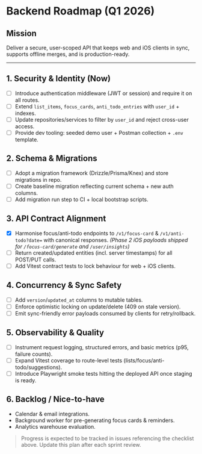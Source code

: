# Backend Roadmap (Q1 2026)

## Mission
Deliver a secure, user-scoped API that keeps web and iOS clients in sync, supports offline merges, and is production-ready.

---

## 1. Security & Identity (Now)
- [ ] Introduce authentication middleware (JWT or session) and require it on all routes.
- [ ] Extend `list_items`, `focus_cards`, `anti_todo_entries` with `user_id` + indexes.
- [ ] Update repositories/services to filter by `user_id` and reject cross-user access.
- [ ] Provide dev tooling: seeded demo user + Postman collection + `.env` template.

## 2. Schema & Migrations
- [ ] Adopt a migration framework (Drizzle/Prisma/Knex) and store migrations in repo.
- [ ] Create baseline migration reflecting current schema + new auth columns.
- [ ] Add migration run step to CI + local bootstrap scripts.

## 3. API Contract Alignment
- [x] Harmonise focus/anti-todo endpoints to `/v1/focus-card` & `/v1/anti-todo?date=` with canonical responses. *(Phase 2 iOS payloads shipped for `/focus-card/generate` and `/user/insights`)*
- [ ] Return created/updated entities (incl. server timestamps) for all POST/PUT calls.
- [ ] Add Vitest contract tests to lock behaviour for web + iOS clients.

## 4. Concurrency & Sync Safety
- [ ] Add `version`/`updated_at` columns to mutable tables.
- [ ] Enforce optimistic locking on update/delete (409 on stale version).
- [ ] Emit sync-friendly error payloads consumed by clients for retry/rollback.

## 5. Observability & Quality
- [ ] Instrument request logging, structured errors, and basic metrics (p95, failure counts).
- [ ] Expand Vitest coverage to route-level tests (lists/focus/anti-todo/suggestions).
- [ ] Introduce Playwright smoke tests hitting the deployed API once staging is ready.

## 6. Backlog / Nice-to-have
- Calendar & email integrations.
- Background worker for pre-generating focus cards & reminders.
- Analytics warehouse evaluation.

> Progress is expected to be tracked in issues referencing the checklist above. Update this plan after each sprint review.
